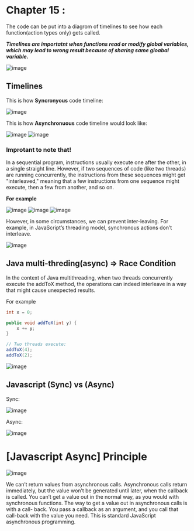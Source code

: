 # Chapter 15 : 

The code can be put into a diagrom of timelines to see how each function(action types only) gets called. 

_**Timelines are importatnt when functions read or modify global variables, which may lead to wrong result because of sharing same gloabal variable.**_ 

![image](https://github.com/user-attachments/assets/30e3c8a8-3ae4-43ee-8a99-573a542f98ed)


## Timelines

This is how **Syncronyous** code timeline: 

![image](https://github.com/user-attachments/assets/2b74ff95-d0de-4f1a-9226-eca687691c8c)


This is how **Asynchronuous** code timeline would look like: 

![image](https://github.com/user-attachments/assets/044f7acb-eb36-49ba-90d7-c0ee87eb4bc0)
![image](https://github.com/user-attachments/assets/90416a97-4d95-45b0-a47b-4dacb5cd65ae)



### Improtant to note that!

In a sequential program, instructions usually execute one after the other, in a single straight line.
However, if two sequences of code (like two threads) are running concurrently, the instructions from these sequences might get "interleaved," meaning that a few instructions from one sequence might execute, then a few from another, and so on.

**For example** 

![image](https://github.com/user-attachments/assets/3d1e6341-4caf-45dd-ac00-b73dd1e1ad5a)
![image](https://github.com/user-attachments/assets/4f5485f3-bf4e-4a71-ba97-7b1da462025e)
![image](https://github.com/user-attachments/assets/27c29ad1-f0c3-4df0-8566-f5594091f3d8)

However, in some circumstances, we can prevent inter-leaving. For example, in JavaScript’s threading model, synchronous actions don’t interleave.

![image](https://github.com/user-attachments/assets/fedd4fe2-e2e9-45f8-9c50-db845f599c4b)


## Java multi-threding(async) => Race Condition 
In the context of Java multithreading, when two threads concurrently execute the addToX method, the operations can indeed interleave in a way that might cause unexpected results.

For example 
```java
int x = 0;

public void addToX(int y) {
    x += y;
}

// Two threads execute:
addToX(4);
addToX(2);

```

![image](https://github.com/user-attachments/assets/f12ae6e0-199b-43ce-9d7f-bc77d4bb2df5)


## Javascript (Sync) vs (Async) 

Sync: 

![image](https://github.com/user-attachments/assets/01351ba6-5f65-4a12-843d-925e773db2bc)

Async: 

![image](https://github.com/user-attachments/assets/f2e5d3a8-b674-4eda-949d-7449aab21ff6)


# [Javascript Async] Principle

![image](https://github.com/user-attachments/assets/75e552b5-2013-42b4-b763-081ab7e4f6c2)

We can’t return values from asynchronous calls. Asynchronous calls return immediately, but the value won’t be generated until later, when the callback is called. You can’t get a value out in the normal way, as you would with synchronous functions. The way to get a value out in asynchronous calls is with a call-
back. You pass a callback as an argument, and you call that call-back with the value you need. This is standard JavaScript asynchronous programming.





